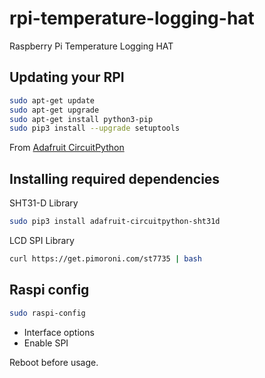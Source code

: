 # rpi-temperature-logging-hat
Raspberry Pi Temperature Logging HAT

## Updating your RPI

```bash
sudo apt-get update
sudo apt-get upgrade
sudo apt-get install python3-pip
sudo pip3 install --upgrade setuptools
```
From [Adafruit CircuitPython](https://learn.adafruit.com/circuitpython-on-raspberrypi-linux/installing-circuitpython-on-raspberry-pi)

## Installing required dependencies

SHT31-D Library

```bash
sudo pip3 install adafruit-circuitpython-sht31d
```

LCD SPI Library

```bash
curl https://get.pimoroni.com/st7735 | bash
```

## Raspi config

```bash
sudo raspi-config
```

- Interface options
- Enable SPI

Reboot before usage.
